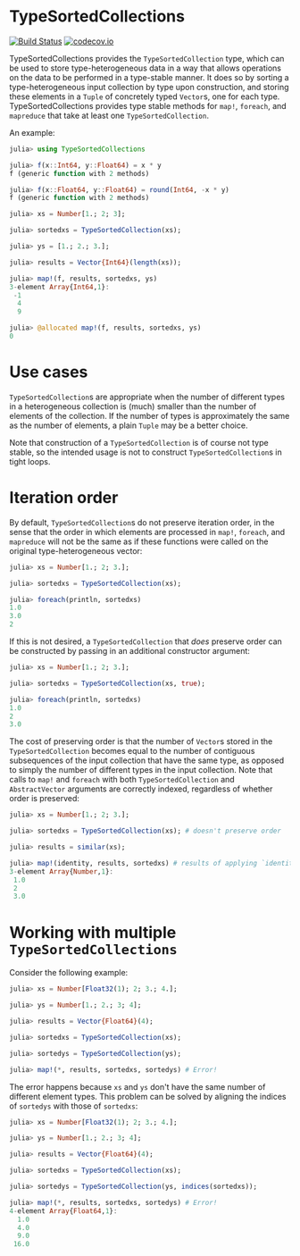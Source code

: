 # TypeSortedCollections

[![Build Status](https://travis-ci.org/tkoolen/TypeSortedCollections.jl.svg?branch=master)](https://travis-ci.org/tkoolen/TypeSortedCollections.jl)
[![codecov.io](http://codecov.io/github/tkoolen/TypeSortedCollections.jl/coverage.svg?branch=master)](http://codecov.io/github/tkoolen/TypeSortedCollections.jl?branch=master)

TypeSortedCollections provides the `TypeSortedCollection` type, which can be used to store type-heterogeneous data in a way that allows operations on the data to be performed in a type-stable manner. It does so by sorting a type-heterogeneous input collection by type upon construction, and storing these elements in a `Tuple` of concretely typed `Vector`s, one for each type. TypeSortedCollections provides type stable methods for `map!`, `foreach`, and `mapreduce` that take at least one `TypeSortedCollection`.

An example:
```julia
julia> using TypeSortedCollections

julia> f(x::Int64, y::Float64) = x * y
f (generic function with 2 methods)

julia> f(x::Float64, y::Float64) = round(Int64, -x * y)
f (generic function with 2 methods)

julia> xs = Number[1.; 2; 3];

julia> sortedxs = TypeSortedCollection(xs);

julia> ys = [1.; 2.; 3.];

julia> results = Vector{Int64}(length(xs));

julia> map!(f, results, sortedxs, ys)
3-element Array{Int64,1}:
 -1
  4
  9

julia> @allocated map!(f, results, sortedxs, ys)
0
```
# Use cases
`TypeSortedCollection`s are appropriate when the number of different types in a heterogeneous collection is (much) smaller than the number of elements of the collection. If the number of types is approximately the same as the number of elements, a plain `Tuple` may be a better choice.

Note that construction of a `TypeSortedCollection` is of course not type stable, so the intended usage is not to construct `TypeSortedCollection`s in tight loops.

# Iteration order
By default, `TypeSortedCollection`s do not preserve iteration order, in the sense that the order in which elements are processed in `map!`, `foreach`, and `mapreduce` will not be the same as if these functions were called on the original type-heterogeneous vector:
```julia
julia> xs = Number[1.; 2; 3.];

julia> sortedxs = TypeSortedCollection(xs);

julia> foreach(println, sortedxs)
1.0
3.0
2
```

If this is not desired, a `TypeSortedCollection` that *does* preserve order can be constructed by passing in an additional constructor argument:
```julia
julia> xs = Number[1.; 2; 3.];

julia> sortedxs = TypeSortedCollection(xs, true);

julia> foreach(println, sortedxs)
1.0
2
3.0
```
The cost of preserving order is that the number of `Vector`s stored in the `TypeSortedCollection` becomes equal to the number of contiguous subsequences of the input collection that have the same type, as opposed to simply the number of different types in the input collection. Note that calls to `map!` and `foreach` with both `TypeSortedCollection` and `AbstractVector` arguments are correctly indexed, regardless of whether order is preserved:

```julia
julia> xs = Number[1.; 2; 3.];

julia> sortedxs = TypeSortedCollection(xs); # doesn't preserve order

julia> results = similar(xs);

julia> map!(identity, results, sortedxs) # results of applying `identity` end up in the right location
3-element Array{Number,1}:
 1.0
 2  
 3.0
```

# Working with multiple `TypeSortedCollections`
Consider the following example:
```julia
julia> xs = Number[Float32(1); 2; 3.; 4.];

julia> ys = Number[1.; 2.; 3; 4];

julia> results = Vector{Float64}(4);

julia> sortedxs = TypeSortedCollection(xs);

julia> sortedys = TypeSortedCollection(ys);

julia> map!(*, results, sortedxs, sortedys) # Error!
```
The error happens because `xs` and `ys` don't have the same number of different element types. This problem can be solved by aligning the indices of `sortedys` with those of `sortedxs`:
```julia
julia> xs = Number[Float32(1); 2; 3.; 4.];

julia> ys = Number[1.; 2.; 3; 4];

julia> results = Vector{Float64}(4);

julia> sortedxs = TypeSortedCollection(xs);

julia> sortedys = TypeSortedCollection(ys, indices(sortedxs));

julia> map!(*, results, sortedxs, sortedys) # Error!
4-element Array{Float64,1}:
  1.0
  4.0
  9.0
 16.0
```
